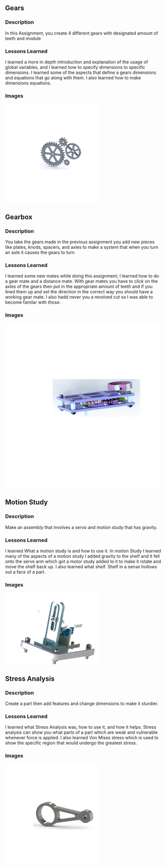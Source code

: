 ## Gears 

### Description
  In this Assignment, you create 4 different gears with designated amount of teeth and module 
  
### Lessons Learned
  I learned a more in depth introduction and explanation of the usage of global variables, and I learned how to specify dimensions to 
 specific dimensions. I learned some of the aspects that define a gears dimensions and equations that go along with them. I also
 learned how to make dimensions equations.
### Images
<img src="media1/Gears.png" width="300">

## Gearbox 

### Description
  You take the gears made in the previous assignment you add new pieces like plates, knods, spacers, and axles to make a system that when 
 you turn an axle it causes the gears to turn
### Lessons Learned
  I learned some new mates while doing this assignment; I learned how to do a gear mate and a distance mate. With gear mates you have to
 click on the axles of the gears then put in the appropriate amount of teeth and if you lined them up and set the direction in the 
 correct way you should have a working gear mate. I also hadd never you a revolved cut so I was able to become familar with those. 
### Images
<img src="media1/GearBox.png" width="500">

## Motion Study

### Description
  Make an assembly that involves a servo and motion study that has gravity.
### Lessons Learned
  I learned What a motion study is and how to use it. In motion Study I learned many of the aspects of a motion study I added gravity to the shelf and it fell onto the servo arm which got a motor study added to it to make it rotate and move the shelf back up. I also learned what shelf. Shelf in a sense hollows out a face of a part. 
### Images
<img src="media1/MotionStudyImage.png" width="300">

## Stress Analysis

### Description
  Create a part then add features and change dimensions to make it sturdier.
### Lessons Learned
  I learned what Stress Analysis was, how to use it, and how it helps. Stress analysis can show you what parts of a part which are weak and vulnerable whenever force is applied. I also learned Von Mises stress which is used to show the specific region that would undergo the greatest stress.
### Images
<img src="media1/StressAnalysis.png" width="300">
